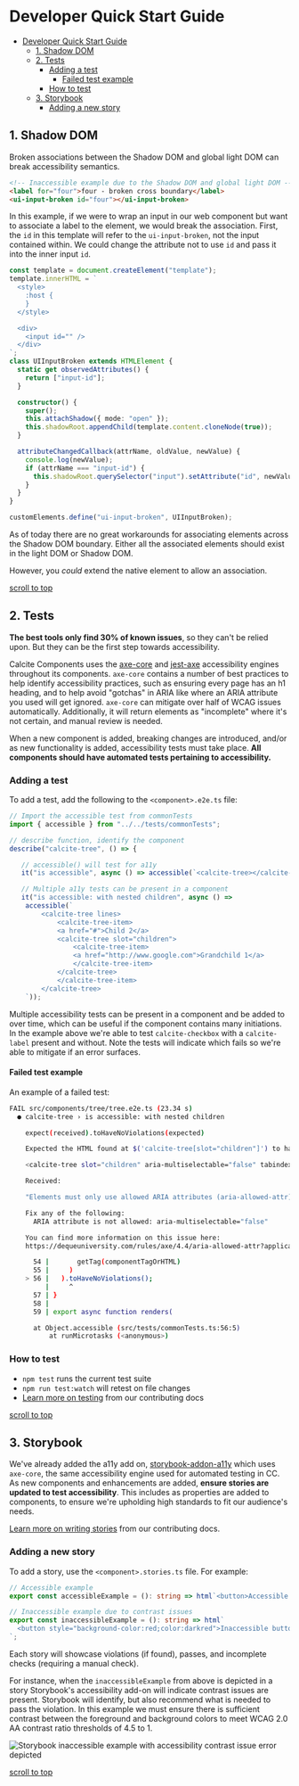 # Developer Quick Start Guide

<!-- prettier-ignore-start -->

<!-- formatting ignored for table of contents autogenerated by https://github.com/artempyanykh/marksman -->
<!--toc:start-->
- [Developer Quick Start Guide](#developer-quick-start-guide)
  - [1. Shadow DOM](#1-shadow-dom)
  - [2. Tests](#2-tests)
    - [Adding a test](#adding-a-test)
      - [Failed test example](#failed-test-example)
    - [How to test](#how-to-test)
  - [3. Storybook](#3-storybook)
    - [Adding a new story](#adding-a-new-story)
<!--toc:end-->

<!-- prettier-ignore-end -->

## 1. Shadow DOM

Broken associations between the Shadow DOM and global light DOM can break accessibility semantics.

```html
<!-- Inaccessible example due to the Shadow DOM and global light DOM -->
<label for="four">four - broken cross boundary</label>
<ui-input-broken id="four"></ui-input-broken>
```

In this example, if we were to wrap an input in our web component but want to associate a label to the element, we would break the association. First, the `id` in this template will refer to the `ui-input-broken`, not the input contained within. We could change the attribute not to use `id` and pass it into the inner input `id`.

```ts
const template = document.createElement("template");
template.innerHTML = `
  <style>
    :host {
    }
  </style>

  <div>
    <input id="" />
  </div>
`;
class UIInputBroken extends HTMLElement {
  static get observedAttributes() {
    return ["input-id"];
  }

  constructor() {
    super();
    this.attachShadow({ mode: "open" });
    this.shadowRoot.appendChild(template.content.cloneNode(true));
  }

  attributeChangedCallback(attrName, oldValue, newValue) {
    console.log(newValue);
    if (attrName === "input-id") {
      this.shadowRoot.querySelector("input").setAttribute("id", newValue);
    }
  }
}

customElements.define("ui-input-broken", UIInputBroken);
```

As of today there are no great workarounds for associating elements across the Shadow DOM boundary. Either all the associated elements should exist in the light DOM or Shadow DOM.

However, you _could_ extend the native element to allow an association.

[scroll to top](#developer-quick-start-guide)

## 2. Tests

**The best tools only find 30% of known issues**, so they can't be relied upon. But they can be the first step towards accessibility.

Calcite Components uses the [axe-core](https://github.com/dequelabs/axe-core) and [jest-axe](https://github.com/nickcolley/jest-axe) accessibility engines throughout its components. `axe-core` contains a number of best practices to help identify accessibility practices, such as ensuring every page has an h1 heading, and to help avoid "gotchas" in ARIA like where an ARIA attribute you used will get ignored. `axe-core` can mitigate over half of WCAG issues automatically. Additionally, it will return elements as "incomplete" where it's not certain, and manual review is needed.

When a new component is added, breaking changes are introduced, and/or as new functionality is added, accessibility tests must take place. **All components should have automated tests pertaining to accessibility.**

### Adding a test

To add a test, add the following to the `<component>.e2e.ts` file:

```ts
// Import the accessible test from commonTests
import { accessible } from "../../tests/commonTests";

// describe function, identify the component
describe("calcite-tree", () => {

   // accessible() will test for a11y
   it("is accessible", async () => accessible(`<calcite-tree></calcite-tree>`));

   // Multiple a11y tests can be present in a component
   it("is accessible: with nested children", async () =>
    accessible(`
        <calcite-tree lines>
            <calcite-tree-item>
            <a href="#">Child 2</a>
            <calcite-tree slot="children">
                <calcite-tree-item>
                <a href="http://www.google.com">Grandchild 1</a>
                </calcite-tree-item>
            </calcite-tree>
            </calcite-tree-item>
        </calcite-tree>
    `));
```

Multiple accessibility tests can be present in a component and be added to over time, which can be useful if the component contains many initiations. In the example above we're able to test `calcite-checkbox` with a `calcite-label` present and without. Note the tests will indicate which fails so we're able to mitigate if an error surfaces.

#### Failed test example

An example of a failed test:

```sh
FAIL src/components/tree/tree.e2e.ts (23.34 s)
  ● calcite-tree › is accessible: with nested children

    expect(received).toHaveNoViolations(expected)

    Expected the HTML found at $('calcite-tree[slot="children"]') to have no violations:

    <calcite-tree slot="children" aria-multiselectable="false" tabindex="-1" lines="" child="" scale="m" selection-mode="single" calcite-hydrated="">

    Received:

    "Elements must only use allowed ARIA attributes (aria-allowed-attr)"

    Fix any of the following:
      ARIA attribute is not allowed: aria-multiselectable="false"

    You can find more information on this issue here:
    https://dequeuniversity.com/rules/axe/4.4/aria-allowed-attr?application=axeAPI

      54 |       getTag(componentTagOrHTML)
      55 |     )
    > 56 |   ).toHaveNoViolations();
         |     ^
      57 | }
      58 |
      59 | export async function renders(

      at Object.accessible (src/tests/commonTests.ts:56:5)
          at runMicrotasks (<anonymous>)
```

### How to test

- `npm test` runs the current test suite
- `npm run test:watch` will retest on file changes
- [Learn more on testing](https://github.com/Esri/calcite-design-system/blob/main/CONTRIBUTING.md#running-the-tests) from our contributing docs

[scroll to top](#developer-quick-start-guide)

## 3. Storybook

We've already added the a11y add on, [storybook-addon-a11y](https://storybook.js.org/addons/@storybook/addon-a11y) which uses `axe-core`, the same accessibility engine used for automated testing in CC. As new components and enhancements are added, **ensure stories are updated to test accessibility**. This includes as properties are added to components, to ensure we're upholding high standards to fit our audience's needs.

[Learn more on writing stories](https://github.com/Esri/calcite-design-system/blob/main/CONTRIBUTING.md#writing-stories) from our contributing docs.

### Adding a new story

To add a story, use the `<component>.stories.ts` file. For example:

```ts
// Accessible example
export const accessibleExample = (): string => html`<button>Accessible button</button>`;

// Inaccessible example due to contrast issues
export const inaccessibleExample = (): string => html`
  <button style="background-color:red;color:darkred">Inaccessible button</button>
`;
```

Each story will showcase violations (if found), passes, and incomplete checks (requiring a manual check).

For instance, when the `inaccessibleExample` from above is depicted in a story Storybook's accessibility add-on will indicate contrast issues are present. Storybook will identify, but also recommend what is needed to pass the violation. In this example we must ensure there is sufficient contrast between the foreground and background colors to meet WCAG 2.0 AA contrast ratio thresholds of 4.5 to 1.

![Storybook inaccessible example with accessibility contrast issue error depicted](https://user-images.githubusercontent.com/5023024/165529845-bbcbb139-f642-49d4-80a7-e8916e808278.png)

[scroll to top](#developer-quick-start-guide)
